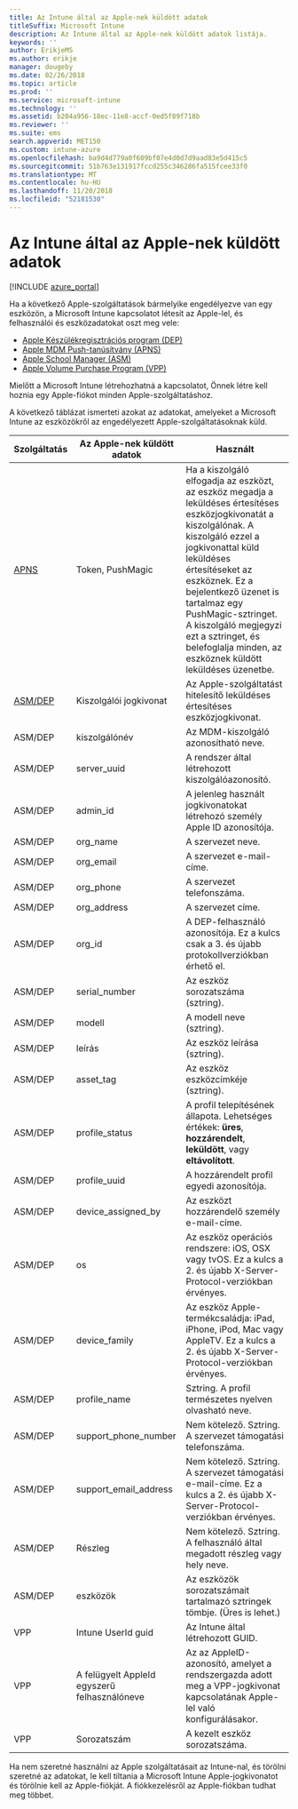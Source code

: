 ```yaml
---
title: Az Intune által az Apple-nek küldött adatok
titleSuffix: Microsoft Intune
description: Az Intune által az Apple-nek küldött adatok listája.
keywords: ''
author: ErikjeMS
ms.author: erikje
manager: dougeby
ms.date: 02/26/2018
ms.topic: article
ms.prod: ''
ms.service: microsoft-intune
ms.technology: ''
ms.assetid: b204a956-18ec-11e8-accf-0ed5f89f718b
ms.reviewer: ''
ms.suite: ems
search.appverid: MET150
ms.custom: intune-azure
ms.openlocfilehash: ba9d4d779a0f609bf07e4d0d7d9aad83e5d415c5
ms.sourcegitcommit: 51b763e131917fccd255c346286fa515fcee33f0
ms.translationtype: MT
ms.contentlocale: hu-HU
ms.lasthandoff: 11/20/2018
ms.locfileid: "52181530"
---
```

# <a name="data-intune-sends-to-apple"></a>Az Intune által az Apple-nek küldött adatok

[!INCLUDE [azure_portal](./includes/azure_portal.md)]

Ha a következő Apple-szolgáltatások bármelyike engedélyezve van egy eszközön, a Microsoft Intune kapcsolatot létesít az Apple-lel, és felhasználói és eszközadatokat oszt meg vele: 

- [Apple Készülékregisztrációs program (DEP)](device-enrollment-program-enroll-ios.md)
- [Apple MDM Push-tanúsítvány (APNS)](apple-mdm-push-certificate-get.md)
- [Apple School Manager (ASM)](https://docs.microsoft.com/schooldatasync/apple-school-manager-integration-with-intune-for-education-and-school-data-sync)
- [Apple Volume Purchase Program (VPP)](vpp-apps-ios.md)

Mielőtt a Microsoft Intune létrehozhatná a kapcsolatot, Önnek létre kell hoznia egy Apple-fiókot minden Apple-szolgáltatáshoz.

A következő táblázat ismerteti azokat az adatokat, amelyeket a Microsoft Intune az eszközökről az engedélyezett Apple-szolgáltatásoknak küld. 

| Szolgáltatás | Az Apple-nek küldött adatok | Használt |
|---|---| ---|
| [APNS](https://developer.apple.com/library/content/documentation/Miscellaneous/Reference/MobileDeviceManagementProtocolRef/3-MDM_Protocol/MDM_Protocol.html#//apple_ref/doc/uid/TP40017387-CH3-SW2) | Token, PushMagic | Ha a kiszolgáló elfogadja az eszközt, az eszköz megadja a leküldéses értesítéses eszközjogkivonatát a kiszolgálónak. A kiszolgáló ezzel a jogkivonattal küld leküldéses értesítéseket az eszköznek. Ez a bejelentkező üzenet is tartalmaz egy PushMagic-sztringet. A kiszolgáló megjegyzi ezt a sztringet, és belefoglalja minden, az eszköznek küldött leküldéses üzenetbe. |
| [ASM/DEP](https://developer.apple.com/library/content/documentation/Miscellaneous/Reference/MobileDeviceManagementProtocolRef/3-MDM_Protocol/MDM_Protocol.html#//apple_ref/doc/uid/TP40017387-CH3-SW2) | Kiszolgálói jogkivonat | Az Apple-szolgáltatást hitelesítő leküldéses értesítéses eszközjogkivonat. |
| ASM/DEP | kiszolgálónév | Az MDM-kiszolgáló azonosítható neve. |
| ASM/DEP | server_uuid | A rendszer által létrehozott kiszolgálóazonosító. |
| ASM/DEP | admin_id | A jelenleg használt jogkivonatokat létrehozó személy Apple ID azonosítója. |
| ASM/DEP | org_name | A szervezet neve. |
| ASM/DEP | org_email | A szervezet e-mail-címe. |
| ASM/DEP | org_phone | A szervezet telefonszáma. |
| ASM/DEP | org_address | A szervezet címe. |
| ASM/DEP | org_id | A DEP-felhasználó azonosítója. Ez a kulcs csak a 3. és újabb protokollverziókban érhető el. |
| ASM/DEP | serial_number | Az eszköz sorozatszáma (sztring). |
| ASM/DEP | modell | A modell neve (sztring). |
| ASM/DEP | leírás | Az eszköz leírása (sztring). |
| ASM/DEP | asset_tag | Az eszköz eszközcímkéje (sztring). |
| ASM/DEP | profile_status | A profil telepítésének állapota. Lehetséges értékek: **üres**, **hozzárendelt**, **leküldött**, vagy **eltávolított**. |
| ASM/DEP | profile_uuid | A hozzárendelt profil egyedi azonosítója. |
| ASM/DEP | device_assigned_by | Az eszközt hozzárendelő személy e-mail-címe. |
| ASM/DEP | os | Az eszköz operációs rendszere: iOS, OSX vagy tvOS. Ez a kulcs a 2. és újabb X-Server-Protocol-verziókban érvényes. |
| ASM/DEP | device_family | Az eszköz Apple-termékcsaládja: iPad, iPhone, iPod, Mac vagy AppleTV. Ez a kulcs a 2. és újabb X-Server-Protocol-verziókban érvényes. |
| ASM/DEP | profile_name | Sztring. A profil természetes nyelven olvasható neve. |
| ASM/DEP | support_phone_number | Nem kötelező. Sztring. A szervezet támogatási telefonszáma. |
| ASM/DEP | support_email_address | Nem kötelező. Sztring. A szervezet támogatási e-mail-címe. Ez a kulcs a 2. és újabb X-Server-Protocol-verziókban érvényes. |
| ASM/DEP | Részleg | Nem kötelező. Sztring. A felhasználó által megadott részleg vagy hely neve. |
| ASM/DEP | eszközök | Az eszközök sorozatszámait tartalmazó sztringek tömbje. (Üres is lehet.) |
| VPP | Intune UserId guid | Az Intune által létrehozott GUID. |
| VPP | A felügyelt AppleId egyszerű felhasználóneve | Az az AppleID-azonosító, amelyet a rendszergazda adott meg a VPP-jogkivonat kapcsolatának Apple-lel való konfigurálásakor. |
| VPP | Sorozatszám | A kezelt eszköz sorozatszáma. |

Ha nem szeretné használni az Apple szolgáltatásait az Intune-nal, és törölni szeretné az adatokat, le kell tiltania a Microsoft Intune Apple-jogkivonatot és törölnie kell az Apple-fiókját. A fiókkezelésről az Apple-fiókban tudhat meg többet.


